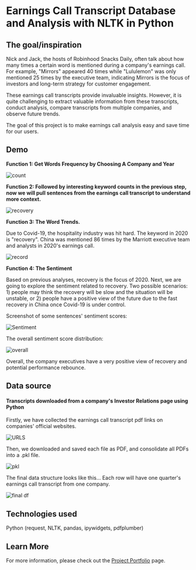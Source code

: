 # Earnings Call Transcript Database and Analysis with NLTK in Python

## The goal/inspiration

Nick and Jack, the hosts of Robinhood Snacks Daily, often talk about how many times a certain word is mentioned during a company's earnings call. For example, "Mirrors" appeared 40 times while "Lululemon" was only mentioned 25 times by the executive team, indicating Mirrors is the focus of investors and long-term strategy for customer engagement. 

These earnings call transcripts provide invaluable insights. However, it is quite challenging to extract valuable information from these transcripts, conduct analysis, compare transcripts from multiple companies, and observe future trends.

The goal of this project is to make earnings call analysis easy and save time for our users. 

## Demo

**Function 1: Get Words Frequency by Choosing A Company and Year**

![count](https://user-images.githubusercontent.com/44503223/123526036-dd3cf780-d69a-11eb-9552-38237dcf9560.gif)

**Function 2: Followed by interesting keyword counts in the previous step, now we will pull sentences from the earnings call transcript to understand more context.**

![recovery](https://user-images.githubusercontent.com/44503223/123526346-dc0cca00-d69c-11eb-9d66-b9d3d5fe4064.gif)

**Function 3: The Word Trends.**

Due to Covid-19, the hospitality industry was hit hard. The keyword in 2020 is "recovery". China was mentioned 86 times by the Marriott executive team and analysts in 2020's earnings call. 

![record](https://user-images.githubusercontent.com/44503223/123528921-3748b780-d6b1-11eb-918a-1d37eb40bf6c.gif)

**Function 4: The Sentiment**

Based on previous analyses, recovery is the focus of 2020. Next, we are going to explore the sentiment related to recovery. Two possible scenarios: 1) people may think the recovery will be slow and the situation will be unstable, or 2) people have a positive view of the future due to the fast recovery in China once Covid-19 is under control.

Screenshot of some sentences' sentiment scores:

![Sentiment](https://user-images.githubusercontent.com/44503223/123529363-079bae80-d6b5-11eb-92bd-aa1215c607ea.png)

The overall sentiment score distribution:

![overall](https://user-images.githubusercontent.com/44503223/123529720-b4c3f600-d6b8-11eb-92d1-8fd6f580a344.png)

Overall, the company executives have a very positive view of recovery and potential performance rebounce. 

## Data source

#### Transcripts downloaded from a company's Investor Relations page using Python

Firstly, we have collected the earnings call transcript pdf links on companies' official websites. 

![URLS](https://user-images.githubusercontent.com/44503223/123524315-fdff5000-d68e-11eb-858e-2234ed961f80.png)

Then, we downloaded and saved each file as PDF, and consolidate all PDFs into a .pkl file. 

![pkl](https://user-images.githubusercontent.com/44503223/123524101-ab716400-d68d-11eb-8cca-010352b3a66c.png)

The final data structure looks like this... Each row will have one quarter's earnings call transcript from one company.  

![final df](https://user-images.githubusercontent.com/44503223/123524144-f1c6c300-d68d-11eb-9c8c-e6bda286ed6d.png)


## Technologies used

Python (request, NLTK, pandas, ipywidgets, pdfplumber)


## Learn More

For more information, please check out the [Project Portfolio](https://tingting0618.github.io) page.
